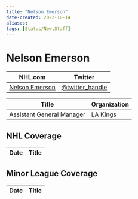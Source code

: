 ```yaml
---
title: "Nelson Emerson"
date-created: 2022-10-14
aliases: 
tags: [Status/New,Staff]
---
```


# Nelson Emerson

NHL.com | Twitter
-|-
[Nelson Emerson]() | [@twitter_handle](https://twitter.com/)

Title | Organization 
--- | ---
Assistant General Manager | LA Kings


## NHL  Coverage
Date | Title
---|---



## Minor League Coverage
Date | Title
---|---



